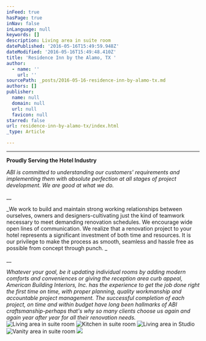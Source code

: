 ```yaml
---
inFeed: true
hasPage: true
inNav: false
inLanguage: null
keywords: []
description: Living area in suite room
datePublished: '2016-05-16T15:49:59.948Z'
dateModified: '2016-05-16T15:49:48.410Z'
title: 'Residence Inn by the Alamo, TX '
author:
  - name: ''
    url: ''
sourcePath: _posts/2016-05-16-residence-inn-by-alamo-tx.md
authors: []
publisher:
  name: null
  domain: null
  url: null
  favicon: null
starred: false
url: residence-inn-by-alamo-tx/index.html
_type: Article

---
```

****

**Proudly Serving the Hotel Industry**

_ABI is committed to understanding our customers' requirements and implementing them with absolute perfection at all stages of project development. We are good at what we do._

__

_We work to build and maintain strong working relationships between ourselves, owners and designers-cultivating just the kind of teamwork necessary to meet demanding renovation schedules. We encourage wide open lines of communication. We realize that a renovation project to your hotel represents a significant investment of both time and resources. It is our privilege to make the process as smooth, seamless and hassle free as possible from concept through punch. _

__

_Whatever your goal, be it updating individual rooms by adding modern comforts and conveniences or giving the reception area curb appeal, American Building Interiors, Inc. has the experience to get the job done right the first time on time, with proper planning, quality workmanship and accountable project management. The successful completion of each project, on time and within budget have long been hallmarks of ABI craftsmanship-perhaps that's why so many clients choose us again and again year after year for all their renovation needs._
![Living area in suite room](https://the-grid-user-content.s3-us-west-2.amazonaws.com/6022ff0e-eb99-491e-be84-18b02c85870b.jpg)
![Kitchen in suite room](https://the-grid-user-content.s3-us-west-2.amazonaws.com/2b3abc3c-9eff-4a95-958d-423bcfc09347.jpg)
![Living area in Studio](https://the-grid-user-content.s3-us-west-2.amazonaws.com/f0494334-a535-44e8-8f4c-d3dd7492e473.jpg)
![Vanity area in suite room](https://the-grid-user-content.s3-us-west-2.amazonaws.com/8d442009-f5e6-4e25-b361-baf64bcf7beb.jpg)
![](https://the-grid-user-content.s3-us-west-2.amazonaws.com/5b02524a-45b0-4699-8e6d-3e1bd1d3dc1d.jpg)